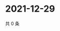 # 2021-12-29

共 0 条

<!-- BEGIN WEIBO -->
<!-- 最后更新时间 Wed Dec 29 2021 22:11:08 GMT+0800 (China Standard Time) -->

<!-- END WEIBO -->
